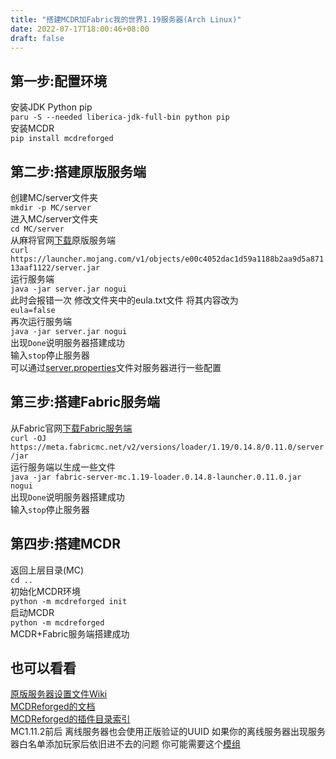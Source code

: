 ```yaml
---
title: "搭建MCDR加Fabric我的世界1.19服务器(Arch Linux)"
date: 2022-07-17T18:00:46+08:00
draft: false
---
```


## 第一步:配置环境

安装JDK Python pip  
`paru -S --needed liberica-jdk-full-bin python pip`  
安装MCDR  
`pip install mcdreforged`

## 第二步:搭建原版服务端

创建MC/server文件夹  
`mkdir -p MC/server`  
进入MC/server文件夹  
`cd MC/server`  
从麻将官网[下载](https://www.minecraft.net/en-us/download/server)原版服务端  
`curl https://launcher.mojang.com/v1/objects/e00c4052dac1d59a1188b2aa9d5a87113aaf1122/server.jar`  
运行服务端  
`java -jar server.jar nogui`  
此时会报错一次 修改文件夹中的eula.txt文件 将其内容改为  
`eula=false`  
再次运行服务端  
`java -jar server.jar nogui`  
出现`Done`说明服务器搭建成功  
输入`stop`停止服务器  
可以通过[server.properties](https://minecraft.fandom.com/wiki/Server.properties)文件对服务器进行一些配置

## 第三步:搭建Fabric服务端

从Fabric官网[下载Fabric服务端](https://fabricmc.net/use/server/)  
`curl -OJ https://meta.fabricmc.net/v2/versions/loader/1.19/0.14.8/0.11.0/server/jar`  
运行服务端以生成一些文件  
`java -jar fabric-server-mc.1.19-loader.0.14.8-launcher.0.11.0.jar nogui`  
出现`Done`说明服务器搭建成功  
输入`stop`停止服务器

## 第四步:搭建MCDR

返回上层目录(MC)  
`cd ..`  
初始化MCDR环境  
`python -m mcdreforged init`  
启动MCDR  
`python -m mcdreforged`  
MCDR+Fabric服务端搭建成功

## 也可以看看

[原版服务器设置文件Wiki](https://minecraft.fandom.com/wiki/Server.properties)  
[MCDReforged的文档](https://mcdreforged.readthedocs.io/en/latest/index.html)  
[MCDReforged的插件目录索引](https://github.com/MCDReforged/PluginCatalogue/blob/catalogue/readme.md)  
MC1.11.2前后 离线服务器也会使用正版验证的UUID 如果你的离线服务器出现服务器白名单添加玩家后依旧进不去的问题
你可能需要这个[模组](https://www.curseforge.com/minecraft/mc-mods/easywhitelist)